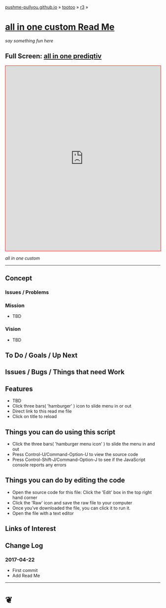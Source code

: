 <span style=display:none; >[You are now in a GitHub source code view - click this link to view Read Me file as a web page]( http://pushme-pullyou.github.io/tootoo/r3/all-in-one-custom/#README.md "View file as a web page." ) </span>


<a href="https://pushme-pullyou.github.io/" >pushme-pullyou.github.io</a> &raquo;  <a href="https://pushme-pullyou.github.io/tootoo/" >tootoo</a> &raquo; </h3> <a href="https://pushme-pullyou.github.io/tootoo/r3/" >r3</a> &raquo; </h3>


[all in one custom Read Me]( https://pushme-pullyou.github.io/#tootoo/r3/all-in-one-custom/README.md )
===
_say something fun here_

## Full Screen: [ all in one prediqtiv ]( https://pushme-pullyou.github.io/tootoo/r3/all-in-one-custom/tootoo3-all-in-one-prediqtiv.html )

<img src="" style=display:none; width=800 >

<iframe id=ifr src=https://pushme-pullyou.github.io/tootoo/r3/all-in-one-custom/tootoo3-all-in-one-prediqtiv.html style="border: 1px solid red;" width=100% height=600px ></iframe>

_all in one custom_

***

## Concept

### Issues / Problems
<!--

The general format is an adaptation of the ideas developed in Alexander's _et al_ [A Pattern Language]( https://books.google.com/books?id=hwAHmktpk5IC&pg=PR10#v=onepage&q&f=false ) - as sammarized on page 10.

Each pattern describes a problem which occurs over and over again in our environment, and then describes the core of the solution to that problem, in such a way that you can use this solution a million times over, without ever doing it the same way twice.

patterns are descriptions of common problems and proposal for the solutions that can be used repeatedly every time the problem is encountered and producing an different outcome.

-->

### Mission
<!-- a statement of a rationale, applicable now as well as in the future -->

* TBD

### Vision
<!--  a descriptive picture of a desired future state -->

* TBD

## To Do / Goals / Up Next


## Issues / Bugs / Things that need Work


## Features

* TBD
* Click three bars( 'hamburger' ) icon to slide menu in or out
* Direct link to this read me file
* Click on title to reload


## Things you can do using this script


* Click the three bars( 'hamburger menu icon' ) to slide the menu in and out
* Press Control-U/Command-Option-U to view the source code
* Press Control-Shift-J/Command-Option-J to see if the JavaScript console reports any errors



## Things you can do by editing the code

* Open the source code for this file: Click the 'Edit' box in the top right hand corner
* Click the 'Raw' icon and save the raw file to your computer
* Once you've downloaded the file, you can click it to run it.
* Open the file with a text editor


<!--
## Users
_where used_

Intended for xxx
-->



## Links of Interest



## Change Log

### 2017-04-22

* First commit
* Add Read Me


***

# <a href=javascript:window.scrollTo(0,0); style=text-align:center;text-decoration:none; title='pushMe pullYou ~ your coming and going happy place' > ❦ </a>

